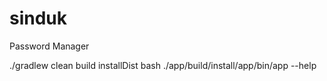 # sinduk
Password Manager

./gradlew clean build installDist
bash ./app/build/install/app/bin/app --help